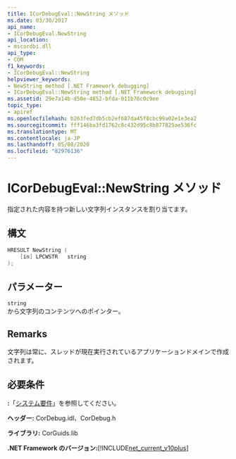 ```yaml
---
title: ICorDebugEval::NewString メソッド
ms.date: 03/30/2017
api_name:
- ICorDebugEval.NewString
api_location:
- mscordbi.dll
api_type:
- COM
f1_keywords:
- ICorDebugEval::NewString
helpviewer_keywords:
- NewString method [.NET Framework debugging]
- ICorDebugEval::NewString method [.NET Framework debugging]
ms.assetid: 29e7a14b-d50e-4852-bfda-011b76c0c9ee
topic_type:
- apiref
ms.openlocfilehash: b263fed7db5cb2ef687da45f8cbc99a02e1e3ea2
ms.sourcegitcommit: fff146ba3fd1762c8c432d95c8b877825ae536fc
ms.translationtype: MT
ms.contentlocale: ja-JP
ms.lasthandoff: 05/08/2020
ms.locfileid: "82976136"
---
```

# <a name="icordebugevalnewstring-method"></a>ICorDebugEval::NewString メソッド
指定された内容を持つ新しい文字列インスタンスを割り当てます。  
  
## <a name="syntax"></a>構文  
  
```cpp  
HRESULT NewString (  
    [in] LPCWSTR   string  
);  
```  
  
## <a name="parameters"></a>パラメーター  
 `string`  
 から文字列のコンテンツへのポインター。  
  
## <a name="remarks"></a>Remarks  
 文字列は常に、スレッドが現在実行されているアプリケーションドメインで作成されます。  
  
## <a name="requirements"></a>必要条件  
 **:**「[システム要件](../../get-started/system-requirements.md)」を参照してください。  
  
 **ヘッダー:** CorDebug.idl、CorDebug.h  
  
 **ライブラリ:** CorGuids.lib  
  
 **.NET Framework のバージョン:**[!INCLUDE[net_current_v10plus](../../../../includes/net-current-v10plus-md.md)]
